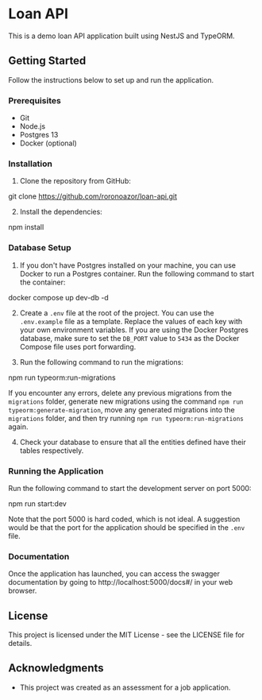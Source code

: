 # Loan API

This is a demo loan API application built using NestJS and TypeORM.

## Getting Started

Follow the instructions below to set up and run the application.

### Prerequisites

- Git
- Node.js
- Postgres 13
- Docker (optional)

### Installation

1. Clone the repository from GitHub:

git clone https://github.com/roronoazor/loan-api.git


2. Install the dependencies:

npm install


### Database Setup

1. If you don't have Postgres installed on your machine, you can use Docker to run a Postgres container. Run the following command to start the container:

docker compose up dev-db -d

2. Create a `.env` file at the root of the project. You can use the `.env.example` file as a template. Replace the values of each key with your own environment variables. If you are using the Docker Postgres database, make sure to set the `DB_PORT` value to `5434` as the Docker Compose file uses port forwarding.

3. Run the following command to run the migrations:

npm run typeorm:run-migrations


If you encounter any errors, delete any previous migrations from the `migrations` folder, generate new migrations using the command `npm run typeorm:generate-migration`, move any generated migrations into the `migrations` folder, and then try running `npm run typeorm:run-migrations` again.

4. Check your database to ensure that all the entities defined have their tables respectively.

### Running the Application

Run the following command to start the development server on port 5000:

npm run start:dev


Note that the port 5000 is hard coded, which is not ideal. A suggestion would be that the port for the application should be specified in the `.env` file.

### Documentation

Once the application has launched, you can access the swagger documentation by going to http://localhost:5000/docs#/ in your web browser.

## License

This project is licensed under the MIT License - see the LICENSE file for details.

## Acknowledgments

- This project was created as an assessment for a job application.
